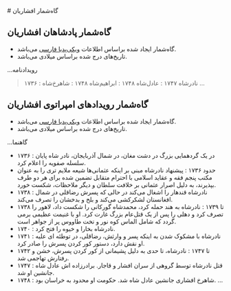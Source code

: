 # گاه‌شمار افشاریان

## گاه‌شمار پادشاهان افشاریان

- گاه‌شمار ایجاد شده براساس اطلاعات [ویکی‌پدیا فارسی](https://w.wiki/ALhg) می‌باشد.
- تاریخ‌های درج شده براساس میلادی می‌باشد.


...رویدادنامه
  > ۱۷۳۶ : نادرشاه
  > ۱۷۴۷ : عادل‌شاه
  > ۱۷۴۸ : ابراهیم‌شاه
  > ۱۷۴۸ : شاهرخ‌شاه
...

## گاه‌شمار رویدادهای امپراتوی افشاریان

- گاه‌شمار ایجاد شده براساس اطلاعات [ویکی‌پدیا فارسی](https://w.wiki/DGi8) می‌باشد.
- تاریخ‌های درج شده براساس میلادی می‌باشد.

...گاهنما
- ۱۷۳۶
  : در یک گردهمایی بزرگ در دشت مغان، در شمال آذربایجان، نادر شاه پایان سلسله صفویه را اعلام کرد.
- حدود ۱۷۳۶
  : پیشنهاد نادرشاه مبنی بر اینکه عثمانی‌ها شیعه ملایم تری را به عنوان مکتب پنجم فقه و عقاید اسلامی با احترام متقابل تضمین شده برای هر دو طرف بپذیرند، به دلیل اصرار عثمانی بر خلافت سلطان و دیگر ملاحظات، شکست خورد.
- ۱۷۳۸
  : نادرشاه قندهار را اشغال می‌کند در حالی که پسرش رضاقلی در شمال افغانستان لشکرکشی می‌کند و بلخ و بدخشان را تصرف می‌کند.
- ۱۷۳۸ تا ۱۷۳۹
  : نادرشاه به هند حمله کرد، محمدشاه گورکانی را شکست داد، لاهور را تصرف کرد و دهلی را پس از یک قتل‌عام بزرگ غارت کرد. او با غنیمت عظیمی برمی گردد که شامل الماس کوه نور و تخت طاووس پر از جواهر است.
- ۱۷۴۰
  : نادرشاه بخارا و خیوه را فتح کرد.
- ۱۷۴۱
  : نادرشاه با مشکوک شدن به اینکه پسر و وارثش، رضاقلی، در توطئه ای علیه او نقش دارد، دستور کور کردن پسرش را صادر کرد.
- ۱۷۴۲ تا ۱۷۴۷
  : نادرشاه، تا حدی به دلیل پشیمانی از کور کردن پسرش، خشن و رفتارش تهاجمی شد.
- ۱۷۴۷
  : قتل نادرشاه توسط گروهی از سران افشار و قاجار. برادرزاده اش عادل شاه جانشین او شد.
- ۱۷۴۸
  : شاهرخ افشاری جانشین عادل شاه شد. حکومت او محدود به خراسان بود.
...